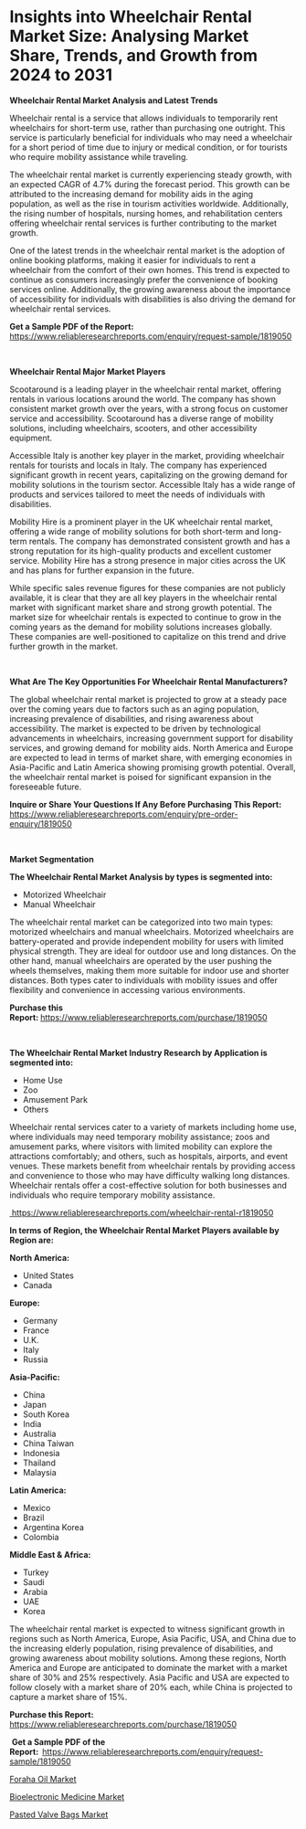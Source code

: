 <p><h1>Insights into Wheelchair Rental Market Size: Analysing Market Share, Trends, and Growth from 2024 to 2031</h1></p><p><strong>Wheelchair Rental Market Analysis and Latest Trends</strong></p>
<p><p>Wheelchair rental is a service that allows individuals to temporarily rent wheelchairs for short-term use, rather than purchasing one outright. This service is particularly beneficial for individuals who may need a wheelchair for a short period of time due to injury or medical condition, or for tourists who require mobility assistance while traveling.</p><p>The wheelchair rental market is currently experiencing steady growth, with an expected CAGR of 4.7% during the forecast period. This growth can be attributed to the increasing demand for mobility aids in the aging population, as well as the rise in tourism activities worldwide. Additionally, the rising number of hospitals, nursing homes, and rehabilitation centers offering wheelchair rental services is further contributing to the market growth.</p><p>One of the latest trends in the wheelchair rental market is the adoption of online booking platforms, making it easier for individuals to rent a wheelchair from the comfort of their own homes. This trend is expected to continue as consumers increasingly prefer the convenience of booking services online. Additionally, the growing awareness about the importance of accessibility for individuals with disabilities is also driving the demand for wheelchair rental services.</p></p>
<p><strong>Get a Sample PDF of the Report:&nbsp;</strong> <a href="https://www.reliableresearchreports.com/enquiry/request-sample/1819050">https://www.reliableresearchreports.com/enquiry/request-sample/1819050</a></p>
<p>&nbsp;</p>
<p><strong>Wheelchair Rental Major Market Players</strong></p>
<p><p>Scootaround is a leading player in the wheelchair rental market, offering rentals in various locations around the world. The company has shown consistent market growth over the years, with a strong focus on customer service and accessibility. Scootaround has a diverse range of mobility solutions, including wheelchairs, scooters, and other accessibility equipment.</p><p>Accessible Italy is another key player in the market, providing wheelchair rentals for tourists and locals in Italy. The company has experienced significant growth in recent years, capitalizing on the growing demand for mobility solutions in the tourism sector. Accessible Italy has a wide range of products and services tailored to meet the needs of individuals with disabilities.</p><p>Mobility Hire is a prominent player in the UK wheelchair rental market, offering a wide range of mobility solutions for both short-term and long-term rentals. The company has demonstrated consistent growth and has a strong reputation for its high-quality products and excellent customer service. Mobility Hire has a strong presence in major cities across the UK and has plans for further expansion in the future.</p><p>While specific sales revenue figures for these companies are not publicly available, it is clear that they are all key players in the wheelchair rental market with significant market share and strong growth potential. The market size for wheelchair rentals is expected to continue to grow in the coming years as the demand for mobility solutions increases globally. These companies are well-positioned to capitalize on this trend and drive further growth in the market.</p></p>
<p>&nbsp;</p>
<p><strong>What Are The Key Opportunities For Wheelchair Rental Manufacturers?</strong></p>
<p><p>The global wheelchair rental market is projected to grow at a steady pace over the coming years due to factors such as an aging population, increasing prevalence of disabilities, and rising awareness about accessibility. The market is expected to be driven by technological advancements in wheelchairs, increasing government support for disability services, and growing demand for mobility aids. North America and Europe are expected to lead in terms of market share, with emerging economies in Asia-Pacific and Latin America showing promising growth potential. Overall, the wheelchair rental market is poised for significant expansion in the foreseeable future.</p></p>
<p><strong>Inquire or Share Your Questions If Any Before Purchasing This Report:</strong> <a href="https://www.reliableresearchreports.com/enquiry/pre-order-enquiry/1819050">https://www.reliableresearchreports.com/enquiry/pre-order-enquiry/1819050</a></p>
<p>&nbsp;</p>
<p><strong>Market Segmentation</strong></p>
<p><strong>The Wheelchair Rental Market Analysis by types is segmented into:</strong></p>
<p><ul><li>Motorized Wheelchair</li><li>Manual Wheelchair</li></ul></p>
<p><p>The wheelchair rental market can be categorized into two main types: motorized wheelchairs and manual wheelchairs. Motorized wheelchairs are battery-operated and provide independent mobility for users with limited physical strength. They are ideal for outdoor use and long distances. On the other hand, manual wheelchairs are operated by the user pushing the wheels themselves, making them more suitable for indoor use and shorter distances. Both types cater to individuals with mobility issues and offer flexibility and convenience in accessing various environments.</p></p>
<p><strong>Purchase this Report:&nbsp;</strong><a href="https://www.reliableresearchreports.com/purchase/1819050">https://www.reliableresearchreports.com/purchase/1819050</a></p>
<p>&nbsp;</p>
<p><strong>The Wheelchair Rental Market Industry Research by Application is segmented into:</strong></p>
<p><ul><li>Home Use</li><li>Zoo</li><li>Amusement Park</li><li>Others</li></ul></p>
<p><p>Wheelchair rental services cater to a variety of markets including home use, where individuals may need temporary mobility assistance; zoos and amusement parks, where visitors with limited mobility can explore the attractions comfortably; and others, such as hospitals, airports, and event venues. These markets benefit from wheelchair rentals by providing access and convenience to those who may have difficulty walking long distances. Wheelchair rentals offer a cost-effective solution for both businesses and individuals who require temporary mobility assistance.</p></p>
<p><a href="https://www.reliableresearchreports.com/wheelchair-rental-r1819050">&nbsp;https://www.reliableresearchreports.com/wheelchair-rental-r1819050</a></p>
<p><strong>In terms of Region, the Wheelchair Rental Market Players available by Region are:</strong></p>
<p>
    <p> <strong> North America: </strong>
        <ul>
            <li>United States</li>
            <li>Canada</li>
        </ul>
        </p> 
    <p> <strong> Europe: </strong>
        <ul>
            <li>Germany</li>
            <li>France</li>
            <li>U.K.</li>
            <li>Italy</li>
            <li>Russia</li>
        </ul>
        </p> 
    <p> <strong> Asia-Pacific: </strong>
        <ul>
            <li>China</li>
            <li>Japan</li>
            <li>South Korea</li>
            <li>India</li>
            <li>Australia</li>
            <li>China Taiwan</li>
            <li>Indonesia</li>
            <li>Thailand</li>
            <li>Malaysia</li>
        </ul>
        </p> 
    <p> <strong> Latin America: </strong>
        <ul>
            <li>Mexico</li>
            <li>Brazil</li>
            <li>Argentina Korea</li>
            <li>Colombia</li>
        </ul>
        </p> 
    <p> <strong> Middle East & Africa: </strong>
        <ul>
            <li>Turkey</li>
            <li>Saudi</li>
            <li>Arabia</li>
            <li>UAE</li>
            <li>Korea</li>
        </ul>
    </p>
    </p>
<p><p>The wheelchair rental market is expected to witness significant growth in regions such as North America, Europe, Asia Pacific, USA, and China due to the increasing elderly population, rising prevalence of disabilities, and growing awareness about mobility solutions. Among these regions, North America and Europe are anticipated to dominate the market with a market share of 30% and 25% respectively. Asia Pacific and USA are expected to follow closely with a market share of 20% each, while China is projected to capture a market share of 15%.</p></p>
<p><strong>Purchase this Report: </strong><a href="https://www.reliableresearchreports.com/purchase/1819050">https://www.reliableresearchreports.com/purchase/1819050</a></p>
<p>&nbsp;<strong>Get a Sample PDF of the Report:&nbsp;&nbsp;</strong><a href="https://www.reliableresearchreports.com/enquiry/request-sample/1819050">https://www.reliableresearchreports.com/enquiry/request-sample/1819050</a></p>
<p><strong></strong></p>
<p><p><a href="https://www.linkedin.com/pulse/foraha-oil-market-outlook-industry-overview-forecast-2024-2031-yiwae?trackingId=oyYlWn2tggKp%2B8ZPpBL9Zw%3D%3D">Foraha Oil Market</a></p><p><a href="https://www.linkedin.com/pulse/bioelectronic-medicine-market-share-evolution-growth-trends-5wu3c?trackingId=uR5QTWHYTdhWxa437oZ30A%3D%3D">Bioelectronic Medicine Market</a></p><p><a href="https://www.linkedin.com/pulse/analyzing-pasted-valve-bags-market-global-industry-perspective-ndb1e?trackingId=H%2FygtugvlhXr4CXwON0lWQ%3D%3D">Pasted Valve Bags Market</a></p></p>